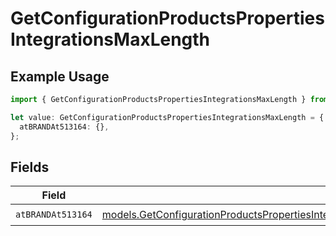 # GetConfigurationProductsPropertiesIntegrationsMaxLength

## Example Usage

```typescript
import { GetConfigurationProductsPropertiesIntegrationsMaxLength } from "@vercel/sdk/models/getconfigurationproductsop.js";

let value: GetConfigurationProductsPropertiesIntegrationsMaxLength = {
  atBRANDAt513164: {},
};
```

## Fields

| Field                                                                                                                                                                                                                                                                        | Type                                                                                                                                                                                                                                                                         | Required                                                                                                                                                                                                                                                                     | Description                                                                                                                                                                                                                                                                  |
| ---------------------------------------------------------------------------------------------------------------------------------------------------------------------------------------------------------------------------------------------------------------------------- | ---------------------------------------------------------------------------------------------------------------------------------------------------------------------------------------------------------------------------------------------------------------------------- | ---------------------------------------------------------------------------------------------------------------------------------------------------------------------------------------------------------------------------------------------------------------------------- | ---------------------------------------------------------------------------------------------------------------------------------------------------------------------------------------------------------------------------------------------------------------------------- |
| `atBRANDAt513164`                                                                                                                                                                                                                                                            | [models.GetConfigurationProductsPropertiesIntegrationsResponse200ApplicationJSONResponseBodyProductsMetadataSchema6AtBRANDAt513164](../models/getconfigurationproductspropertiesintegrationsresponse200applicationjsonresponsebodyproductsmetadataschema6atbrandat513164.md) | :heavy_check_mark:                                                                                                                                                                                                                                                           | N/A                                                                                                                                                                                                                                                                          |